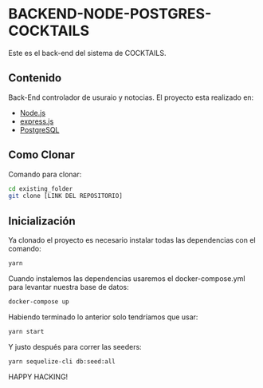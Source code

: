 # BACKEND-NODE-POSTGRES-COCKTAILS

Este es el back-end del sistema de COCKTAILS.

## Contenido

Back-End controlador de usuraio y notocias.
El proyecto esta realizado en:

-   [Node.js](https://nodejs.org/es/)
-   [express.js](https://expressjs.com/es/)
-   [PostgreSQL](https://www.postgresql.org/)

## Como Clonar

Comando para clonar:

```bash
cd existing_folder
git clone [LINK DEL REPOSITORIO]

```

## Inicialización

Ya clonado el proyecto es necesario instalar todas las dependencias con el comando:

```bash
yarn
```

Cuando instalemos las dependencias usaremos el docker-compose.yml para levantar nuestra base de datos:

```bash
docker-compose up
```

Habiendo terminado lo anterior solo tendríamos que usar:

```bash
yarn start
```

Y justo después para correr las seeders:

```bash
yarn sequelize-cli db:seed:all
```

HAPPY HACKING!
